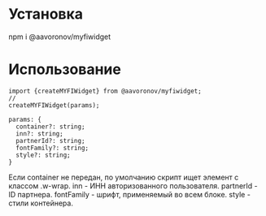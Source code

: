 # Установка

npm i @aavoronov/myfiwidget

# Использование

```
import {createMYFIWidget} from @aavoronov/myfiwidget;
//
createMYFIWidget(params);
```

```
params: {
  container?: string;
  inn?: string;
  partnerId?: string;
  fontFamily?: string;
  style?: string;
}
```

Если container не передан, по умолчанию скрипт ищет элемент с классом .w-wrap.
inn - ИНН авторизованного пользователя.
partnerId - ID партнера.
fontFamily - шрифт, применяемый во всем блоке.
style - стили контейнера.
